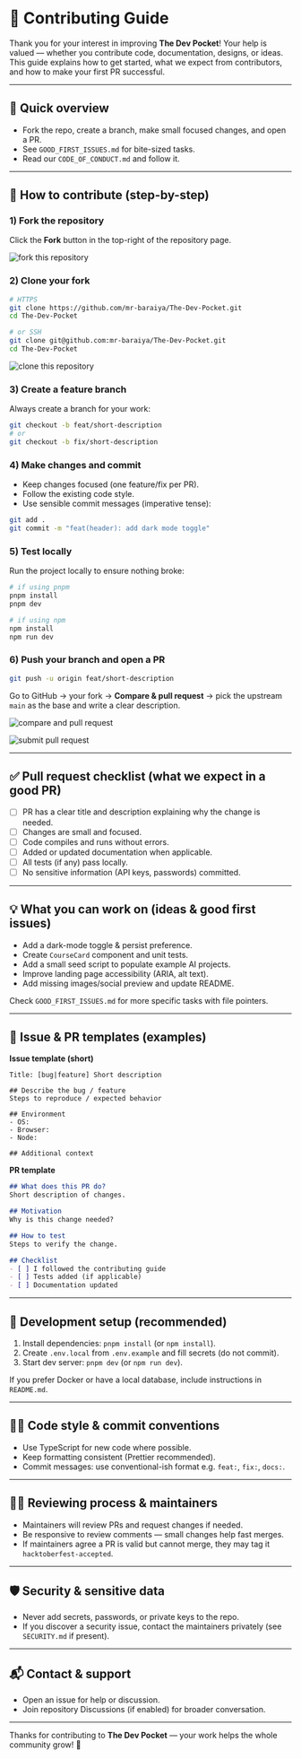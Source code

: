 # 🤝 Contributing Guide

Thank you for your interest in improving **The Dev Pocket**! Your help is valued — whether you contribute code, documentation, designs, or ideas. This guide explains how to get started, what we expect from contributors, and how to make your first PR successful.

---

## 🧭 Quick overview

* Fork the repo, create a branch, make small focused changes, and open a PR.
* See `GOOD_FIRST_ISSUES.md` for bite-sized tasks.
* Read our `CODE_OF_CONDUCT.md` and follow it.

---

## 🍴 How to contribute (step-by-step)

### 1) Fork the repository

Click the **Fork** button in the top-right of the repository page.

![fork this repository](https://docs.github.com/assets/cb-34352/mw-1440/images/help/repository/fork-button.webp)

### 2) Clone your fork

```bash
# HTTPS
git clone https://github.com/mr-baraiya/The-Dev-Pocket.git
cd The-Dev-Pocket

# or SSH
git clone git@github.com:mr-baraiya/The-Dev-Pocket.git
cd The-Dev-Pocket
```

![clone this repository](https://docs.github.com/assets/cb-13128/mw-1440/images/help/repository/code-button.webp)

### 3) Create a feature branch

Always create a branch for your work:

```bash
git checkout -b feat/short-description
# or
git checkout -b fix/short-description
```

### 4) Make changes and commit

* Keep changes focused (one feature/fix per PR).
* Follow the existing code style.
* Use sensible commit messages (imperative tense):

```bash
git add .
git commit -m "feat(header): add dark mode toggle"
```

### 5) Test locally

Run the project locally to ensure nothing broke:

```bash
# if using pnpm
pnpm install
pnpm dev

# if using npm
npm install
npm run dev
```

### 6) Push your branch and open a PR

```bash
git push -u origin feat/short-description
```

Go to GitHub → your fork → **Compare & pull request** → pick the upstream `main` as the base and write a clear description.

![compare and pull request](https://camo.githubusercontent.com/e10bdcf31fb3f8ce863dc1dbf9269a23bce9263afcbe9a62d892e9b6e78df1c6/68747470733a2f2f6669727374636f6e747269627574696f6e732e6769746875622e696f2f6173736574732f526561646d652f636f6d706172652d616e642d70756c6c2e706e67)

![submit pull request](https://camo.githubusercontent.com/34a2cf737ba2f5943e3e469aa231e95a0ee4d0888c10dcaa169c1f8413d43333/68747470733a2f2f6669727374636f6e747269627574696f6e732e6769746875622e696f2f6173736574732f526561646d652f7375626d69742d70756c6c2d726571756573742e706e67)

---

## ✅ Pull request checklist (what we expect in a good PR)

* [ ] PR has a clear title and description explaining why the change is needed.
* [ ] Changes are small and focused.
* [ ] Code compiles and runs without errors.
* [ ] Added or updated documentation when applicable.
* [ ] All tests (if any) pass locally.
* [ ] No sensitive information (API keys, passwords) committed.

---

## 💡 What you can work on (ideas & good first issues)

* Add a dark-mode toggle & persist preference.
* Create `CourseCard` component and unit tests.
* Add a small seed script to populate example AI projects.
* Improve landing page accessibility (ARIA, alt text).
* Add missing images/social preview and update README.

Check `GOOD_FIRST_ISSUES.md` for more specific tasks with file pointers.

---

## 🧾 Issue & PR templates (examples)

**Issue template (short)**

```
Title: [bug|feature] Short description

## Describe the bug / feature
Steps to reproduce / expected behavior

## Environment
- OS:
- Browser:
- Node:

## Additional context
```

**PR template**

```markdown
## What does this PR do?
Short description of changes.

## Motivation
Why is this change needed?

## How to test
Steps to verify the change.

## Checklist
- [ ] I followed the contributing guide
- [ ] Tests added (if applicable)
- [ ] Documentation updated
```

---

## 🧰 Development setup (recommended)

1. Install dependencies: `pnpm install` (or `npm install`).
2. Create `.env.local` from `.env.example` and fill secrets (do not commit).
3. Start dev server: `pnpm dev` (or `npm run dev`).

If you prefer Docker or have a local database, include instructions in `README.md`.

---

## 🧑‍⚖️ Code style & commit conventions

* Use TypeScript for new code where possible.
* Keep formatting consistent (Prettier recommended).
* Commit messages: use conventional-ish format e.g. `feat:`, `fix:`, `docs:`.

---

## 👩‍🏫 Reviewing process & maintainers

* Maintainers will review PRs and request changes if needed.
* Be responsive to review comments — small changes help fast merges.
* If maintainers agree a PR is valid but cannot merge, they may tag it `hacktoberfest-accepted`.

---

## 🛡 Security & sensitive data

* Never add secrets, passwords, or private keys to the repo.
* If you discover a security issue, contact the maintainers privately (see `SECURITY.md` if present).

---

## 📬 Contact & support

* Open an issue for help or discussion.
* Join repository Discussions (if enabled) for broader conversation.

---

Thanks for contributing to **The Dev Pocket** — your work helps the whole community grow! 🚀
